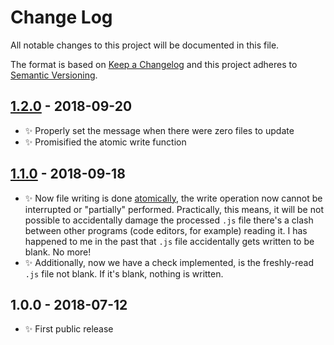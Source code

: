 # Change Log

All notable changes to this project will be documented in this file.

The format is based on [Keep a Changelog](http://keepachangelog.com/)
and this project adheres to [Semantic Versioning](http://semver.org/).

## [1.2.0] - 2018-09-20

- ✨ Properly set the message when there were zero files to update
- ✨ Promisified the atomic write function

## [1.1.0] - 2018-09-18

- ✨ Now file writing is done [atomically](https://github.com/npm/write-file-atomic), the write operation now cannot be interrupted or "partially" performed. Practically, this means, it will be not possible to accidentally damage the processed `.js` file there's a clash between other programs (code editors, for example) reading it. I has happened to me in the past that `.js` file accidentally gets written to be blank. No more!
- ✨ Additionally, now we have a check implemented, is the freshly-read `.js` file not blank. If it's blank, nothing is written.

## 1.0.0 - 2018-07-12

- ✨ First public release

[1.2.0]: https://bitbucket.org/codsen/js-row-num-cli/branches/compare/v1.2.0%0Dv1.1.1#diff
[1.1.0]: https://bitbucket.org/codsen/js-row-num-cli/branches/compare/v1.1.0%0Dv1.0.2#diff

